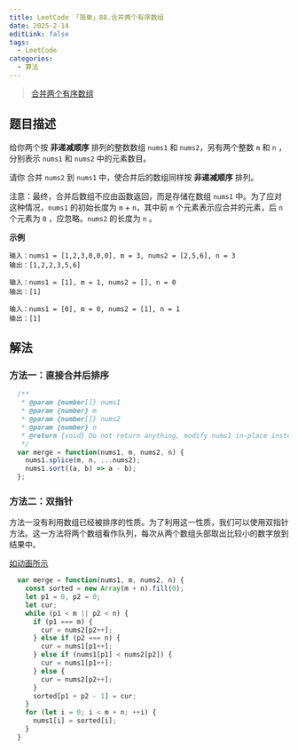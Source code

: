 ```yaml
---
title: LeetCode 「简单」88.合并两个有序数组
date: 2025-2-14
editLink: false
tags:
  - LeetCode
categories:
  - 算法
---
```


> [合并两个有序数组](https://leetcode.cn/problems/merge-sorted-array/description/)

## 题目描述

给你两个按 **非递减顺序** 排列的整数数组 `nums1` 和 `nums2`，另有两个整数 `m` 和 `n` ，分别表示 `nums1` 和 `nums2` 中的元素数目。

请你 合并 `nums2` 到 `nums1` 中，使合并后的数组同样按 **非递减顺序** 排列。

注意：最终，合并后数组不应由函数返回，而是存储在数组 `nums1` 中。为了应对这种情况，`nums1` 的初始长度为 `m` + `n`，其中前 `m` 个元素表示应合并的元素，后 `n` 个元素为 `0` ，应忽略。`nums2` 的长度为 `n` 。

**示例**

```
输入：nums1 = [1,2,3,0,0,0], m = 3, nums2 = [2,5,6], n = 3
输出：[1,2,2,3,5,6]

输入：nums1 = [1], m = 1, nums2 = [], n = 0
输出：[1]

输入：nums1 = [0], m = 0, nums2 = [1], n = 1
输出：[1]
```

## 解法

### 方法一：直接合并后排序

```js
  /**
   * @param {number[]} nums1
   * @param {number} m
   * @param {number[]} nums2
   * @param {number} n
   * @return {void} Do not return anything, modify nums1 in-place instead.
   */
  var merge = function(nums1, m, nums2, n) {
    nums1.splice(m, n, ...nums2);
    nums1.sort((a, b) => a - b);
  };
```

### 方法二：双指针

方法一没有利用数组已经被排序的性质。为了利用这一性质，我们可以使用双指针方法。这一方法将两个数组看作队列，每次从两个数组头部取出比较小的数字放到结果中。

[如动画所示](https://assets.leetcode-cn.com/solution-static/88/1.gif)

```js
  var merge = function(nums1, m, nums2, n) {
    const sorted = new Array(m + n).fill(0);
    let p1 = 0, p2 = 0;
    let cur;
    while (p1 < m || p2 < n) {
      if (p1 === m) {
        cur = nums2[p2++];
      } else if (p2 === n) {
        cur = nums1[p1++];
      } else if (nums1[p1] < nums2[p2]) {
        cur = nums1[p1++];
      } else {
        cur = nums2[p2++];
      }
      sorted[p1 + p2 - 1] = cur;
    }
    for (let i = 0; i < m + n; ++i) {
      nums1[i] = sorted[i];
    }
  }
```
